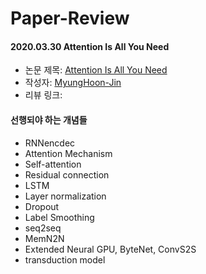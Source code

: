 # Paper-Review

#### 2020.03.30 Attention Is All You Need

- 논문 제목: [Attention Is All You Need](https://arxiv.org/abs/1706.03762)
- 작성자: [MyungHoon-Jin](https://github.com/jinmang2)
- 리뷰 링크:

#### 선행되야 하는 개념들
- RNNencdec
- Attention Mechanism
- Self-attention
- Residual connection
- LSTM
- Layer normalization
- Dropout
- Label Smoothing
- seq2seq
- MemN2N
- Extended Neural GPU, ByteNet, ConvS2S
- transduction model
